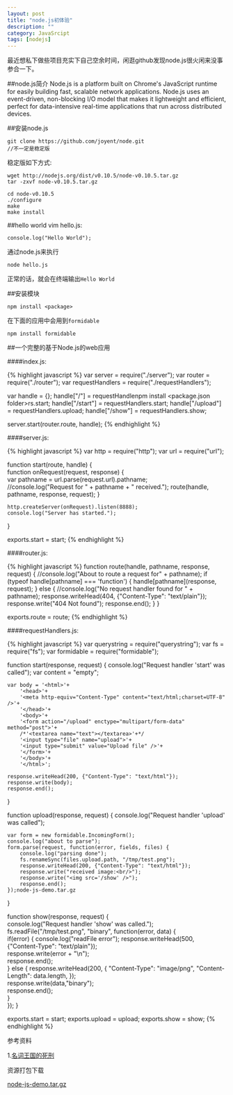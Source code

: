 ```yaml
---
layout: post
title: "node.js初体验"
description: ""
category: JavaSrcipt
tags: [nodejs]
---
```



最近想私下做些项目充实下自己空余时间，闲逛github发现node.js很火闲来没事参合一下。

##node.js简介
Node.js is a platform built on Chrome's JavaScript runtime for easily building fast, scalable network applications. Node.js uses an event-driven, non-blocking I/O model that makes it lightweight and efficient, perfect for data-intensive real-time applications that run across distributed devices.

##安装node.js
	
	git clone https://github.com/joyent/node.git
	//不一定是稳定版

稳定版如下方式:

	wget http://nodejs.org/dist/v0.10.5/node-v0.10.5.tar.gz
	tar -zxvf node-v0.10.5.tar.gz

	cd node-v0.10.5
	./configure
	make
	make install


##hello world
vim hello.js:
	
	console.log("Hello World"); 

通过node.js来执行
	
	node hello.js

正常的话，就会在终端输出`Hello World`

##安装模块

	npm install <package>

在下面的应用中会用到`formidable`

	npm install formidable

##一个完整的基于Node.js的web应用

####index.js:

{% highlight javascript %}
var server = require("./server");
var router = require("./router");
var requestHandlers = require("./requestHandlers");

var handle = {};
handle["/"] = requestHandlenpm install <package.json folder>rs.start;
handle["/start"] = requestHandlers.start;
handle["/upload"] = requestHandlers.upload;
handle["/show"] = requestHandlers.show;

server.start(router.route, handle);
{% endhighlight %}

####server.js:

{% highlight javascript %}
var http = require("http"); 
var url = require("url");   

function start(route, handle) {    
	function onRequest(request, response) {      
		var pathname = url.parse(request.url).pathname;      
		//console.log("Request for " + pathname + " received.");
		route(handle, pathname, response, request);
	}

	http.createServer(onRequest).listen(8888);   
	console.log("Server has started."); 
}

exports.start = start;
{% endhighlight %}

####router.js:

{% highlight javascript %}
function route(handle, pathname, response, request) {
	//console.log("About to route a request for" + pathname);
	if (typeof handle[pathname] === 'function') {
		handle[pathname](response, request);
	} else {
		//console.log("No request handler found for " + pathname);
		response.writeHead(404, {"Content-Type": "text/plain"});
		response.write("404 Not found"); 
		response.end();
	}
}

exports.route = route;
{% endhighlight %}

####requestHandlers.js:

{% highlight javascript %}
var querystring = require("querystring");
var fs = require("fs");
var formidable = require("formidable");

function start(response, request) {
	console.log("Request handler 'start' was called");
	var content = "empty";

	var body = '<html>'+     
		'<head>'+
		'<meta http-equiv="Content-Type" content="text/html;charset=UTF-8" />'+     
		'</head>'+     
		'<body>'+      
		'<form action="/upload" enctype="multipart/form-data" method="post">'+      
		/*'<textarea name="text"></textarea>'+*/ 
		'<input type="file" name="upload">'+    
		'<input type="submit" value="Upload file" />'+  
		'</form>'+     
		'</body>'+     
		'</html>'; 

	response.writeHead(200, {"Content-Type": "text/html"});
	response.write(body);
	response.end();
}


function upload(response, request) {
	console.log("Request handler 'upload' was called");

	var form = new formidable.IncomingForm();
	console.log("about to parse");
	form.parse(request, function(error, fields, files) {     
		console.log("parsing done");      
		fs.renameSync(files.upload.path, "/tmp/test.png");      
		response.writeHead(200, {"Content-Type": "text/html"});     
		response.write("received image:<br/>");     
		response.write("<img src='/show' />");     
		response.end();   
	});node-js-demo.tar.gz
}

function show(response, request) {    
	console.log("Request handler 'show' was called.");    
	fs.readFile("/tmp/test.png", "binary", function(error, data) {     
		if(error) { 
			console.log("readFile error"); 
			response.writeHead(500, {"Content-Type": "text/plain"});       
			response.write(error + "\n");       
			response.end();     
		} else {
			response.writeHead(200, {
				"Content-Type": "image/png",
				"Content-Length": data.length,
			});       
			response.write(data,"binary");       
			response.end();     
		}  
	}); 
} 

exports.start = start;
exports.upload = upload;
exports.show = show; 
{% endhighlight %}

参考资料

1.[名词王国的死刑](http://justjavac.iteye.com/blog/1604046)

资源打包下载

[node-js-demo.tar.gz](/assets/file/node-js-demo.tar.gz)
